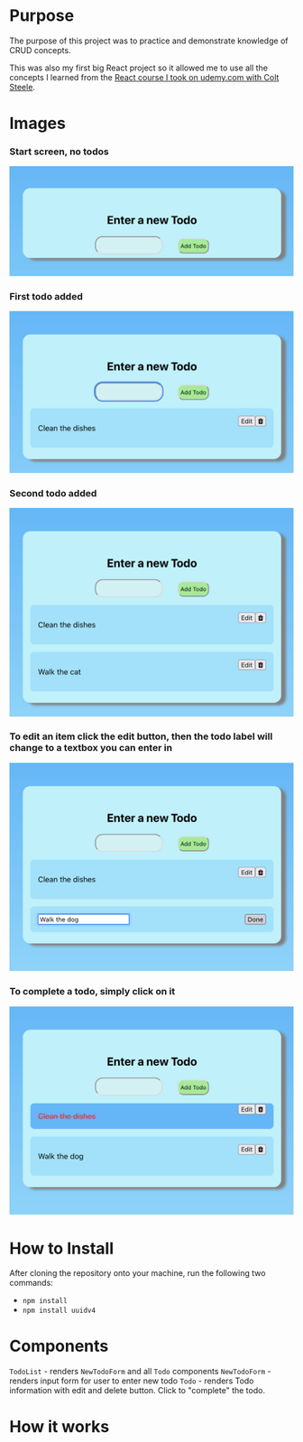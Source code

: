 # Purpose
The purpose of this project was to practice and demonstrate knowledge of CRUD concepts. 

This was also my first big React project so it allowed me to use all the concepts I learned from the [React course I took on udemy.com with Colt Steele](https://www.udemy.com/course/modern-react-bootcamp/).

# Images
### Start screen, no todos
![](img/start.png)

### First todo added
![](img/firstitem.png)

### Second todo added
![](img/seconditem.png)

### To edit an item click the edit button, then the todo label will change to a textbox you can enter in
![](img/edittingitem.png)

### To complete a todo, simply click on it
![](img/completeditem.png)

# How to Install
After cloning the repository onto your machine, run the following two commands:
- `npm install`
- `npm install uuidv4`

# Components
`TodoList` - renders `NewTodoForm` and all `Todo` components
`NewTodoForm` - renders input form for user to enter new todo
`Todo` - renders Todo information with edit and delete button. Click to "complete" the todo.

# How it works





